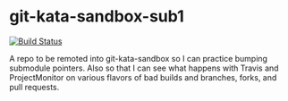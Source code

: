 git-kata-sandbox-sub1
=====================
[![Build Status](https://travis-ci.org/testobsessed/git-kata-sandbox-sub1.png)](https://travis-ci.org/testobsessed/git-kata-sandbox-sub1)

A repo to be remoted into git-kata-sandbox so I can practice bumping submodule pointers.
Also so that I can see what happens with Travis and ProjectMonitor on various flavors of bad builds and branches, forks, and pull requests.
